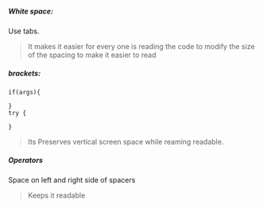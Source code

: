 ##### White space:

Use tabs.
>It makes it easier for every one is reading the code to modify the size of the spacing to make it easier to read

##### brackets:

```
if(args){

}
try {

}
```
> Its Preserves vertical screen space while reaming readable.

##### Operators
Space on left and right side of spacers
> Keeps it readable
